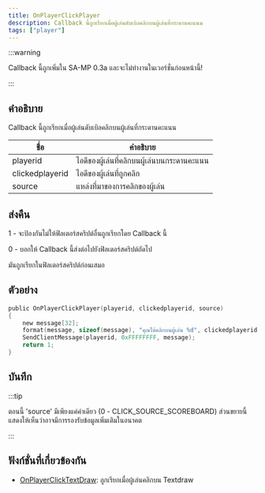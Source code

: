 ```yaml
---
title: OnPlayerClickPlayer
description: Callback นี้ถูกเรียกเมื่อผู้เล่นดับเบิลคลิกบนผู้เล่นที่กระดานคะแนน
tags: ["player"]
---
```


:::warning

Callback นี้ถูกเพิ่มใน SA-MP 0.3a และจะไม่ทำงานในเวอร์ชั่นก่อนหน้านี้!

:::

## คำอธิบาย

Callback นี้ถูกเรียกเมื่อผู้เล่นดับเบิลคลิกบนผู้เล่นที่กระดานคะแนน

| ชื่อ            | คำอธิบาย                                    |
| --------------- | ------------------------------------------- |
| playerid        | ไอดีของผู้เล่นที่คลิกบนผู้เล่นบนกระดานคะแนน |
| clickedplayerid | ไอดีของผู้เล่นที่ถูกคลิก                    |
| source          | แหล่งที่มาของการคลิกของผู้เล่น              |

## ส่งคืน

1 - จะป้องกันไม่ให้ฟิลเตอร์สคริปต์อื่นถูกเรียกโดย Callback นี้

0 - บอกให้ Callback นี้ส่งต่อไปยังฟิลเตอร์สคริปต์ถัดไป

มันถูกเรียกในฟิลเตอร์สคริปต์ก่อนเสมอ

## ตัวอย่าง

```c
public OnPlayerClickPlayer(playerid, clickedplayerid, source)
{
    new message[32];
    format(message, sizeof(message), "คุณได้คลิกบนผู้เล่น %d", clickedplayerid);
    SendClientMessage(playerid, 0xFFFFFFFF, message);
    return 1;
}
```

## บันทึก

:::tip

ตอนนี้ 'source' มีเพียงแค่ค่าเดียว (0 - CLICK_SOURCE_SCOREBOARD) ส่วนขยายนี้แสดงให้เห็นว่าอาจมีการรองรับข้อมูลเพิ่มเติมในอนาคต

:::

## ฟังก์ชั่นที่เกี่ยวข้องกัน

- [OnPlayerClickTextDraw](../../scripting/callbacks/OnPlayerClickTextDraw.md): ถูกเรียกเมื่อผู้เล่นคลิกบน Textdraw

